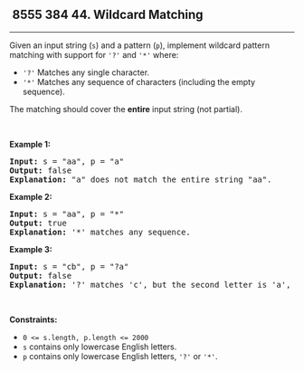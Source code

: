 <h2> 8555 384
44. Wildcard Matching</h2><hr><div><p>Given an input string (<code>s</code>) and a pattern (<code>p</code>), implement wildcard pattern matching with support for <code>'?'</code> and <code>'*'</code> where:</p>

<ul>
	<li><code>'?'</code> Matches any single character.</li>
	<li><code>'*'</code> Matches any sequence of characters (including the empty sequence).</li>
</ul>

<p>The matching should cover the <strong>entire</strong> input string (not partial).</p>

<p>&nbsp;</p>
<p><strong class="example">Example 1:</strong></p>

<pre><strong>Input:</strong> s = "aa", p = "a"
<strong>Output:</strong> false
<strong>Explanation:</strong> "a" does not match the entire string "aa".
</pre>

<p><strong class="example">Example 2:</strong></p>

<pre><strong>Input:</strong> s = "aa", p = "*"
<strong>Output:</strong> true
<strong>Explanation:</strong>&nbsp;'*' matches any sequence.
</pre>

<p><strong class="example">Example 3:</strong></p>

<pre><strong>Input:</strong> s = "cb", p = "?a"
<strong>Output:</strong> false
<strong>Explanation:</strong>&nbsp;'?' matches 'c', but the second letter is 'a', which does not match 'b'.
</pre>

<p>&nbsp;</p>
<p><strong>Constraints:</strong></p>

<ul>
	<li><code>0 &lt;= s.length, p.length &lt;= 2000</code></li>
	<li><code>s</code> contains only lowercase English letters.</li>
	<li><code>p</code> contains only lowercase English letters, <code>'?'</code> or <code>'*'</code>.</li>
</ul>
</div>